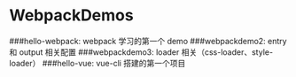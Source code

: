 # WebpackDemos

###hello-webpack: webpack 学习的第一个 demo
###webpackdemo2: entry 和 output 相关配置
###webpackdemo3: loader 相关（css-loader、style-loader）
###hello-vue: vue-cli 搭建的第一个项目

